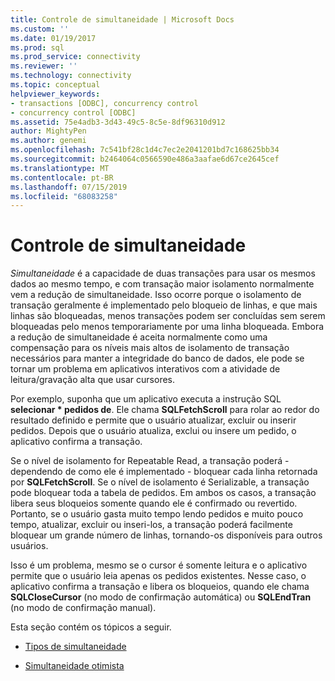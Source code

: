 ```yaml
---
title: Controle de simultaneidade | Microsoft Docs
ms.custom: ''
ms.date: 01/19/2017
ms.prod: sql
ms.prod_service: connectivity
ms.reviewer: ''
ms.technology: connectivity
ms.topic: conceptual
helpviewer_keywords:
- transactions [ODBC], concurrency control
- concurrency control [ODBC]
ms.assetid: 75e4adb3-3d43-49c5-8c5e-8df96310d912
author: MightyPen
ms.author: genemi
ms.openlocfilehash: 7c541bf28c1d4c7ec2e2041201bd7c168625bb34
ms.sourcegitcommit: b2464064c0566590e486a3aafae6d67ce2645cef
ms.translationtype: MT
ms.contentlocale: pt-BR
ms.lasthandoff: 07/15/2019
ms.locfileid: "68083258"
---
```

# <a name="concurrency-control"></a>Controle de simultaneidade
*Simultaneidade* é a capacidade de duas transações para usar os mesmos dados ao mesmo tempo, e com transação maior isolamento normalmente vem a redução de simultaneidade. Isso ocorre porque o isolamento de transação geralmente é implementado pelo bloqueio de linhas, e que mais linhas são bloqueadas, menos transações podem ser concluídas sem serem bloqueadas pelo menos temporariamente por uma linha bloqueada. Embora a redução de simultaneidade é aceita normalmente como uma compensação para os níveis mais altos de isolamento de transação necessários para manter a integridade do banco de dados, ele pode se tornar um problema em aplicativos interativos com a atividade de leitura/gravação alta que usar cursores.  
  
 Por exemplo, suponha que um aplicativo executa a instrução SQL **selecionar \* pedidos de**. Ele chama **SQLFetchScroll** para rolar ao redor do resultado definido e permite que o usuário atualizar, excluir ou inserir pedidos. Depois que o usuário atualiza, exclui ou insere um pedido, o aplicativo confirma a transação.  
  
 Se o nível de isolamento for Repeatable Read, a transação poderá - dependendo de como ele é implementado - bloquear cada linha retornada por **SQLFetchScroll**. Se o nível de isolamento é Serializable, a transação pode bloquear toda a tabela de pedidos. Em ambos os casos, a transação libera seus bloqueios somente quando ele é confirmado ou revertido. Portanto, se o usuário gasta muito tempo lendo pedidos e muito pouco tempo, atualizar, excluir ou inseri-los, a transação poderá facilmente bloquear um grande número de linhas, tornando-os disponíveis para outros usuários.  
  
 Isso é um problema, mesmo se o cursor é somente leitura e o aplicativo permite que o usuário leia apenas os pedidos existentes. Nesse caso, o aplicativo confirma a transação e libera os bloqueios, quando ele chama **SQLCloseCursor** (no modo de confirmação automática) ou **SQLEndTran** (no modo de confirmação manual).  
  
 Esta seção contém os tópicos a seguir.  
  
-   [Tipos de simultaneidade](../../../odbc/reference/develop-app/concurrency-types.md)  
  
-   [Simultaneidade otimista](../../../odbc/reference/develop-app/optimistic-concurrency.md)
